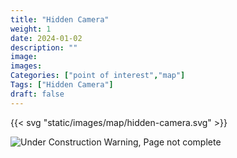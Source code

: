 ```yaml
---
title: "Hidden Camera"
weight: 1
date: 2024-01-02
description: ""
image: 
images: 
Categories: ["point of interest","map"]
Tags: ["Hidden Camera"]
draft: false
--- 
```



<!-- ![LOC PIC]() -->

{{< svg "static/images/map/hidden-camera.svg" >}}

![Under Construction Warning, Page not complete](/images/under_construction.png)

<!-- <hr style="background-color: #28b44c" size=8>

### CaseBook Items

- [URL](/)

<hr style="background-color: #28b44c" size=8>

### Quests

- [URL](/) -->